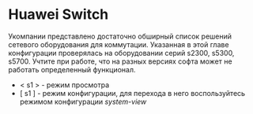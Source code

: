 # Huawei Switch

Укомпании представлено достаточно обширный список решений сетевого оборудования для коммутации. Указанная в этой главе конфигурации проверялась на оборудовании серий s2300, s5300, s5700. Учтите при работе, что на разных версиях софта может не работать определенный функционал.

* < s1 > - режим просмотра
* [ s1 ] - режим конфигурации, для перехода в него воспользуйтесь режимом конфигурации *system-view*
